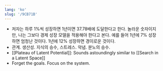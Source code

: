 ```yaml
---
lang: 'ko'
slug: '/9CB71B'
---
```


- 저자는 하루 1%씩 성장하면 1년이면 37.78배에 도달한다고 한다. 놀라운 숫자이지만, 나는 그보다 경제 성장 모델을 적용해야 한다고 본다. 예를 들어 1년에 7% 성장하면 엄청난 것이다. 1년에 12% 성장하면 경이로운 것이다.
- 관계. 생산성. 지식의 승수, 스트레스. 악념. 분노의 승수.
- [[Plateau of Latent Potential]]: Sounds astoundingly similar to [[Search in a Latent Space]]
- Forget the goals. Focus on the system.
